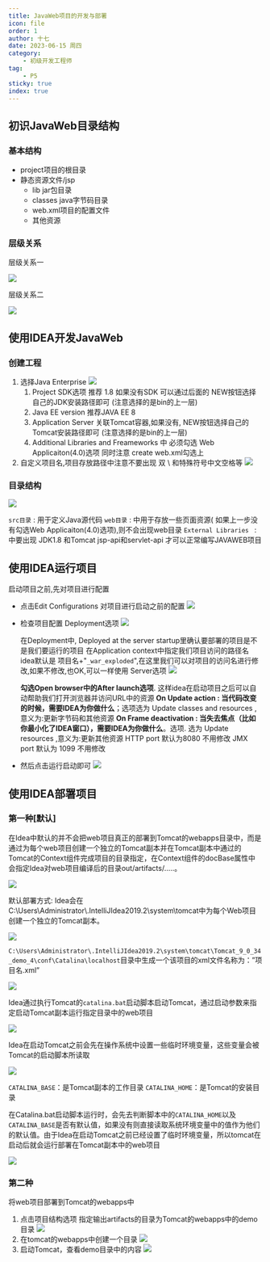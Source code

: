 ```yaml
---
title: JavaWeb项目的开发与部署
icon: file
order: 1
author: 十七
date: 2023-06-15 周四
category:
	- 初级开发工程师
tag:
	- P5
sticky: true
index: true
---
```




## 初识JavaWeb目录结构

### 基本结构

-   project项目的根目录
-   静态资源文件/jsp
    -   lib jar包目录
    -   classes java字节码目录
    -   web.xml项目的配置文件
    -   其他资源

### 层级关系

层级关系一

![](./image/image_2HKwv0L-mN.png)

层级关系二

![](./image/image_oP2CuoyWrp.png)

## 使用IDEA开发JavaWeb

### 创建工程

1.  选择Java Enterprise&#x20;
    ![](./image/image_-g28S2vg9u.png)
    1.  Project SDK选项  推荐 1.8  如果没有SDK 可以通过后面的  NEW按钮选择自己的JDK安装路径即可 (注意选择的是bin的上一层)
    2.  Java EE version   推荐JAVA EE 8
    3.  Application Server 关联Tomcat容器,如果没有, NEW按钮选择自己的Tomcat安装路径即可  (注意选择的是bin的上一层)
    4.  Additional Libraries and Freameworks 中 必须勾选 Web Applicaiton(4.0)选项 同时注意 create web.xml勾选上
2.  自定义项目名,项目存放路径中注意不要出现 双 \ 和特殊符号中文空格等
    ![](./image/image_ATsYoAv024.png)

### 目录结构

![](./image/image_KsdvKqYo7Z.png)

`src目录`  : 用于定义Java源代码
`web目录`  :  中用于存放一些页面资源( 如果上一步没有勾选Web Applicaiton(4.0)选项),则不会出现web目录
`External Libraries `  :  中要出现 JDK1.8 和Tomcat jsp-api和servlet-api 才可以正常编写JAVAWEB项目

## 使用IDEA运行项目

启动项目之前,先对项目进行配置

-   点击Edit Configurations 对项目进行启动之前的配置
    ![](./image/image_kN6Nmiw4zA.png)
-   检查项目配置
    Deployment选项
    ![](./image/image_wuRnx1ueP5.png)

    在Deployment中,  Deployed at the server startup里确认要部署的项目是不是我们要运行的项目
    在Application context中指定我们项目访问的路径名
    idea默认是 项目名+"`_war_exploded`",在这里我们可以对项目的访问名进行修改,如果不修改,也OK,可以一样使用
    Server选项
    ![](./image/image_jcFXDS8J-x.png)

    **勾选Open browser中的After launch选项**. 这样idea在启动项目之后可以自动帮助我们打开浏览器并访问URL中的资源
    **On Update action : 当代码改变的时候，需要IDEA为你做什么**；选项选为 Update classes and resources ,意义为:更新字节码和其他资源
    **On Frame deactivation : 当失去焦点（比如你最小化了IDEA窗口），需要IDEA为你做什么**。选项. 选为 Update resources ,意义为:更新其他资源
    HTTP port 默认为8080 不用修改
    JMX  port 默认为 1099 不用修改
-   然后点击运行启动即可
    ![](./image/image_08b7IX68Z2.png)

## 使用IDEA部署项目

### 第一种\[默认]

在Idea中默认的并不会把web项目真正的部署到Tomcat的webapps目录中，而是通过为每个web项目创建一个独立的Tomcat副本并在Tomcat副本中通过的Tomcat的Context组件完成项目的目录指定，在Context组件的docBase属性中会指定Idea对web项目编译后的目录out/artifacts/.....。

![](./image/image_57H5n0mcUy.png)

默认部署方式:
Idea会在C:\Users\Administrator\\.IntelliJIdea2019.2\system\tomcat中为每个Web项目创建一个独立的Tomcat副本。

![](./image/image_iQk92gdmtO.png)

`C:\Users\Administrator\.IntelliJIdea2019.2\system\tomcat\Tomcat_9_0_34_demo_4\conf\Catalina\localhost`目录中生成一个该项目的xml文件名称为：”项目名.xml”

![](./image/image_F-0Cpixwxe.png)

Idea通过执行Tomcat的`catalina.bat`启动脚本启动Tomcat，通过启动参数来指定启动Tomcat副本运行指定目录中的web项目

![](./image/image_lNIj3_DR5D.png)

Idea在启动Tomcat之前会先在操作系统中设置一些临时环境变量，这些变量会被Tomcat的启动脚本所读取

![](./image/image_oQUOg5ozzn.png)

`CATALINA_BASE`：是Tomcat副本的工作目录
`CATALINA_HOME`：是Tomcat的安装目录

在Catalina.bat启动脚本运行时，会先去判断脚本中的`CATALINA_HOME`以及`CATALINA_BASE`是否有默认值，如果没有则直接读取系统环境变量中的值作为他们的默认值。由于Idea在启动Tomcat之前已经设置了临时环境变量，所以tomcat在启动后就会运行部署在Tomcat副本中的web项目

![](./image/image_CP9WBY0-dE.png)

### 第二种

将web项目部署到Tomcat的webapps中

1.  点击项目结构选项
    指定输出artifacts的目录为Tomcat的webapps中的demo目录
    ![](./image/image_dVJOJlTpX2.png)
2.  在tomcat的webapps中创建一个目录
    ![](./image/image_AFEab8OI69.png)
3.  启动Tomcat，查看demo目录中的内容
    ![](./image/image_i3wyKpG04T.png)
